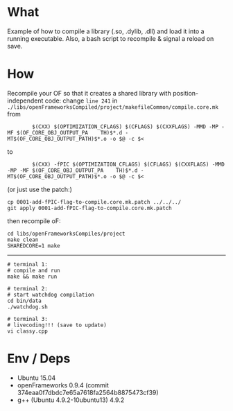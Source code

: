 # What

Example of how to compile a library (.so, .dylib, .dll) and load it into a running executable.
Also, a bash script to recompile & signal a reload on save.

# How

Recompile your OF so that it creates a shared library with position-independent code:
change `line 241` in `./libs/openFrameworksCompiled/project/makefileCommon/compile.core.mk` from

```
        $(CXX) $(OPTIMIZATION_CFLAGS) $(CFLAGS) $(CXXFLAGS) -MMD -MP -MF $(OF_CORE_OBJ_OUTPUT_PA    TH)$*.d -MT$(OF_CORE_OBJ_OUTPUT_PATH)$*.o -o $@ -c $<
```

to

```
        $(CXX) -fPIC $(OPTIMIZATION_CFLAGS) $(CFLAGS) $(CXXFLAGS) -MMD -MP -MF $(OF_CORE_OBJ_OUTPUT_PA    TH)$*.d -MT$(OF_CORE_OBJ_OUTPUT_PATH)$*.o -o $@ -c $<
```
(or just use the patch:)

```
cp 0001-add-fPIC-flag-to-compile.core.mk.patch ../../../
git apply 0001-add-fPIC-flag-to-compile.core.mk.patch
```

then recompile oF:

```
cd libs/openFrameworksCompiles/project
make clean
SHAREDCORE=1 make
```

--------------------

```
# terminal 1:
# compile and run
make && make run

# terminal 2:
# start watchdog compilation
cd bin/data
./watchdog.sh

# terminal 3:
# livecoding!!! (save to update)
vi classy.cpp
```

# Env / Deps

- Ubuntu 15.04
- openFrameworks 0.9.4 (commit 374eaa0f7dbdc7e65a7618fa2564b8875473cf39)
- g++ (Ubuntu 4.9.2-10ubuntu13) 4.9.2